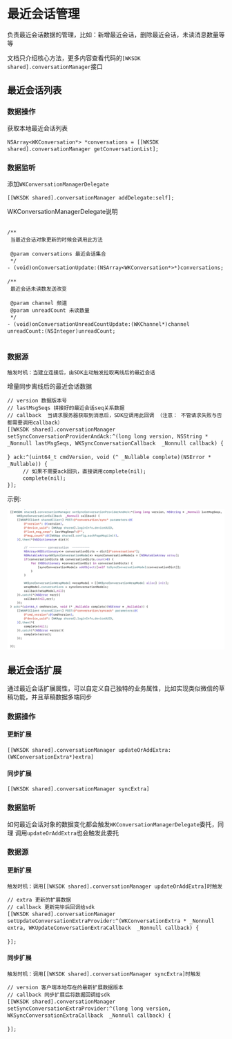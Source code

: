 # 最近会话管理

负责最近会话数据的管理，比如：新增最近会话，删除最近会话，未读消息数量等等

文档只介绍核心方法，更多内容查看代码的`[WKSDK shared].conversationManager`接口

## 最近会话列表

### 数据操作

获取本地最近会话列表

```objc
NSArray<WKConversation*> *conversations = [[WKSDK shared].conversationManager getConversationList];
```

### 数据监听

添加`WKConversationManagerDelegate`

```objc
[[WKSDK shared].conversationManager addDelegate:self];
```

WKConversationManagerDelegate说明

```objc   

/**
 当最近会话对象更新的时候会调用此方法

 @param conversations 最近会话集合
 */
- (void)onConversationUpdate:(NSArray<WKConversation*>*)conversations;

/**
 最近会话未读数发送改变

 @param channel 频道
 @param unreadCount 未读数量
 */
- (void)onConversationUnreadCountUpdate:(WKChannel*)channel unreadCount:(NSInteger)unreadCount;


```

### 数据源

`触发时机：当建立连接后，由SDK主动触发拉取离线后的最近会话`

增量同步离线后的最近会话数据

```objc
// version 数据版本号
// lastMsgSeqs 拼接好的最近会话seq关系数据
// callback  当请求服务器获取到消息后，SDK应调用此回调 （注意： 不管请求失败与否都需要调用callback）
[[WKSDK shared].conversationManager setSyncConversationProviderAndAck:^(long long version, NSString * _Nonnull lastMsgSeqs, WKSyncConversationCallback  _Nonnull callback) {
        
} ack:^(uint64_t cmdVersion, void (^ _Nullable complete)(NSError * _Nullable)) {
     // 如果不需要ack回执，直接调用complete(nil);
     complete(nil); 
}];

```

示例:

![示例](./conversationProvider.png)

## 最近会话扩展

通过最近会话扩展属性，可以自定义自己独特的业务属性，比如实现类似微信的草稿功能，并且草稿数据多端同步

### 数据操作

#### 更新扩展

```objc
[[WKSDK shared].conversationManager updateOrAddExtra:(WKConversationExtra*)extra]
```

#### 同步扩展

```objc
[[WKSDK shared].conversationManager syncExtra]
```

### 数据监听

如何最近会话对象的数据变化都会触发`WKConversationManagerDelegate`委托，同理 调用`updateOrAddExtra`也会触发此委托





### 数据源


#### 更新扩展

`触发时机：调用[[WKSDK shared].conversationManager updateOrAddExtra]时触发`

```objc
// extra 更新的扩展数据
// callback 更新完毕后回调给sdk
[[WKSDK shared].conversationManager setUpdateConversationExtraProvider:^(WKConversationExtra * _Nonnull extra, WKUpdateConversationExtraCallback  _Nonnull callback) {
   
}];
```

#### 同步扩展

`触发时机：调用[[WKSDK shared].conversationManager syncExtra]时触发`

```objc
// version 客户端本地存在的最新扩展数据版本
// callback 同步扩展后将数据回调给sdk
[[WKSDK shared].conversationManager setSyncConversationExtraProvider:^(long long version, WKSyncConversationExtraCallback  _Nonnull callback) {

}];
```